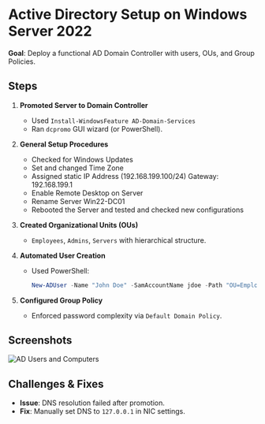 # Active Directory Setup on Windows Server 2022  
**Goal**: Deploy a functional AD Domain Controller with users, OUs, and Group Policies.  

## **Steps**  
1. **Promoted Server to Domain Controller**  
   - Used `Install-WindowsFeature AD-Domain-Services`  
   - Ran `dcpromo` GUI wizard (or PowerShell).

2. **General Setup Procedures**
   - Checked for Windows Updates
   - Set and changed Time Zone
   - Assigned static IP Address (192.168.199.100/24) Gateway: 192.168.199.1
   - Enable Remote Desktop on Server
   - Rename Server Win22-DC01
   - Rebooted the Server and tested and checked new configurations
     
3. **Created Organizational Units (OUs)**  
   - `Employees`, `Admins`, `Servers` with hierarchical structure.  
4. **Automated User Creation**  
   - Used PowerShell:  
     ```powershell
     New-ADUser -Name "John Doe" -SamAccountName jdoe -Path "OU=Employees,DC=lab,DC=local"  
     ```  
5. **Configured Group Policy**  
   - Enforced password complexity via `Default Domain Policy`.  

## **Screenshots**  
![AD Users and Computers](screenshots/ad-users.png)  

## **Challenges & Fixes**  
- **Issue**: DNS resolution failed after promotion.  
- **Fix**: Manually set DNS to `127.0.0.1` in NIC settings. 


